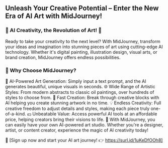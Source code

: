 ## Unleash Your Creative Potential – Enter the New Era of AI Art with MidJourney!
### 🌟 AI Creativity, the Revolution of Art! 🌟
Ready to take your creativity to the next level? With MidJourney, transform your ideas and imagination into stunning pieces of art using cutting-edge AI technology. Whether it's digital painting, illustration design, visual arts, or brand creation, MidJourney offers endless possibilities.

### 🎨 Why Choose MidJourney?

🧠 AI-Powered Art Generation: Simply input a text prompt, and the AI generates beautiful, unique visuals in seconds.
🌐 Wide Range of Artistic Styles: From modern abstracts to classic oil paintings, over hundreds of styles to choose from.
🚀 Fast Creation: Break through creative blocks with AI helping you create stunning artwork in no time.
💡 Endless Creativity: Full creative freedom to adjust details and styles, making each piece truly one-of-a-kind.
💵 Unbeatable Value: Access powerful AI tools at an affordable price, helping creators bring their visions to life.
🌟 With MidJourney, you can easily have your own AI-powered art studio. Whether you're a designer, artist, or content creator, experience the magic of AI creativity today!

🔗 [Sign up now and start your AI art journey! 👉 https://surl.id/1uKeDfOOh8]

